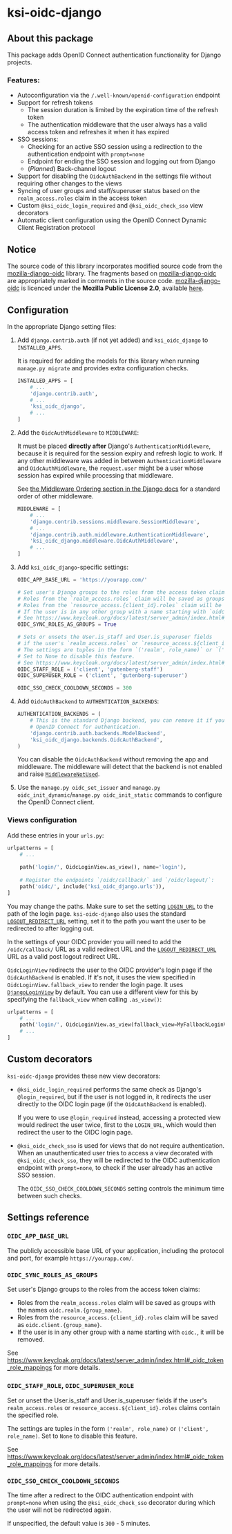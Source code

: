 # ksi-oidc-django

## About this package
This package adds OpenID Connect authentication functionality for Django projects.

### Features:
- Autoconfiguration via the `/.well-known/openid-configuration` endpoint
- Support for refresh tokens
    - The session duration is limited by the expiration time of the refresh token
    - The authentication middleware that the user always has a valid access token and refreshes it when it has expired
- SSO sessions:
  - Checking for an active SSO session using a redirection to the authentication endpoint with `prompt=none`
  - Endpoint for ending the SSO session and logging out from Django
  - (*Planned*) Back-channel logout
- Support for disabling the `OidcAuthBackend` in the settings file without requiring other changes to the views
- Syncing of user groups and staff/superuser status based on the `realm_access.roles` claim in the access token
- Custom `@ksi_oidc_login_required` and `@ksi_oidc_check_sso` view decorators
- Automatic client configuration using the OpenID Connect Dynamic Client Registration protocol

## Notice
The source code of this library incorporates modified source code from the [mozilla-django-oidc] library.
The fragments based on [mozilla-django-oidc] are appropriately marked in comments in the source code.
[mozilla-django-oidc] is licenced under the **Mozilla Public License 2.0**, available 
[here](https://github.com/mozilla/mozilla-django-oidc/blob/main/LICENSE).

[mozilla-django-oidc]: https://github.com/mozilla/mozilla-django-oidc

## Configuration
In the appropriate Django setting files:

1. Add `django.contrib.auth` (if not yet added) and `ksi_oidc_django` to `INSTALLED_APPS`.

    It is required for adding the models for this library when running `manage.py migrate`
    and provides extra configuration checks.
    ```python
    INSTALLED_APPS = [
        # ...
        'django.contrib.auth',
        # ...
        'ksi_oidc_django',
        # ...
    ]
    ```

2. Add the `OidcAuthMiddleware` to `MIDDLEWARE`:

    It must be placed __directly after__ Django's `AuthenticationMiddleware`, 
    because it is required for the session expiry and refresh logic to work.
    If any other middleware was added in between `AuthenticationMiddleware` and `OidcAuthMiddleware`,
    the `request.user` might be a user whose session has expired while processing that middleware.

    See [the Middleware Ordering section in the Django docs](https://docs.djangoproject.com/en/5.2/ref/middleware/#middleware-ordering)
    for a standard order of other middleware.
    ```python
    MIDDLEWARE = [
        # ...
        'django.contrib.sessions.middleware.SessionMiddleware',
        # ...
        'django.contrib.auth.middleware.AuthenticationMiddleware',
        'ksi_oidc_django.middleware.OidcAuthMiddleware',
        # ...
    ]
    ```

3. Add `ksi_oidc_django`-specific settings:
 
    ```python 
    OIDC_APP_BASE_URL = 'https://yourapp.com/'
   
    # Set user's Django groups to the roles from the access token claims.
    # Roles from the `realm_access.roles` claim will be saved as groups with the names `oidc.realm.{group_name}`.
    # Roles from the `resource_access.{client_id}.roles` claim will be saved as `oidc.client.{group_name}`.
    # If the user is in any other group with a name starting with `oidc.`, it will be removed.
    # See https://www.keycloak.org/docs/latest/server_admin/index.html#_oidc_token_role_mappings for more details.
    OIDC_SYNC_ROLES_AS_GROUPS = True
    
    # Sets or unsets the User.is_staff and User.is_superuser fields
    # if the user's `realm_access.roles` or `resource_access.${client_id}.roles` claims contain the specified role.
    # The settings are tuples in the form `('realm', role_name)` or `('client', role_name)`.
    # Set to None to disable this feature.
    # See https://www.keycloak.org/docs/latest/server_admin/index.html#_oidc_token_role_mappings for more details.
    OIDC_STAFF_ROLE = ('client', 'gutenberg-staff')
    OIDC_SUPERUSER_ROLE = ('client', 'gutenberg-superuser')
    
    OIDC_SSO_CHECK_COOLDOWN_SECONDS = 300
    ```

4. Add `OidcAuthBackend` to `AUTHENTICATION_BACKENDS`:
    
    ```python
    AUTHENTICATION_BACKENDS = (
        # This is the standard Django backend, you can remove it if you only use
        # OpenID Connect for authentication.
        'django.contrib.auth.backends.ModelBackend',
        'ksi_oidc_django.backends.OidcAuthBackend',
    )
    ```
   
    You can disable the `OidcAuthBackend` without removing the app and middleware.
    The middleware will detect that the backend is not enabled and raise [`MiddlewareNotUsed`].

5. Use the `manage.py oidc_set_issuer` and `manage.py oidc_init_dynamic`/`manage.py oidc_init_static` commands
    to configure the OpenID Connect client.

### Views configuration
Add these entries in your `urls.py`:
```python
urlpatterns = [
    # ...
    
    path('login/', OidcLoginView.as_view(), name='login'),
    
    # Register the endpoints `/oidc/callback/` and `/oidc/logout/`:
    path('oidc/', include('ksi_oidc_django.urls')),
]
```
You may change the paths. Make sure to set the setting [`LOGIN_URL`] to the path of the login page.
`ksi-oidc-django` also uses the standard [`LOGOUT_REDIRECT_URL`] setting, set it to the path
you want the user to be redirected to after logging out.

In the settings of your OIDC provider you will need to add the `/oidc/callback/` URL as a valid redirect URL
and the [`LOGOUT_REDIRECT_URL`] URL as a valid post logout redirect URL.

`OidcLoginView` redirects the user to the OIDC provider's login page if the `OidcAuthBackend` is enabled.
If it's not, it uses the view specified in `OidcLoginView.fallback_view` to render the login page.
It uses [`DjangoLoginView`] by default. You can use a different view for this by specifying the `fallback_view`
when calling `.as_view()`:

```python
urlpatterns = [
    # ...
    path('login/', OidcLoginView.as_view(fallback_view=MyFallbackLoginView.as_view()), name='login'),
    # ...
]
```

## Custom decorators
`ksi-oidc-django` provides these new view decorators:

- `@ksi_oidc_login_required` performs the same check as Django's `@login_required`,
    but if the user is not logged in, it redirects the user directly to the OIDC login page
    (if the `OidcAuthBackend` is enabled).
    
    If you were to use `@login_required` instead, accessing a protected view would redirect the user twice,
    first to the `LOGIN_URL`, which would then redirect the user to the OIDC login page.

- `@ksi_oidc_check_sso` is used for views that do not require authentication.
    When an unauthenticated user tries to access a view decorated with `@ksi_oidc_check_sso`,
    they will be redirected to the OIDC authentication endpoint with `prompt=none`,
    to check if the user already has an active SSO session.

    The `OIDC_SSO_CHECK_COOLDOWN_SECONDS` setting controls the minimum time between such checks.

## Settings reference
### `OIDC_APP_BASE_URL`
The publicly accessible base URL of your application, including the protocol and port,
for example `https://yourapp.com/`.

### `OIDC_SYNC_ROLES_AS_GROUPS`
Set user's Django groups to the roles from the access token claims:
- Roles from the `realm_access.roles` claim will be saved as groups with the names `oidc.realm.{group_name}`.
- Roles from the `resource_access.{client_id}.roles` claim will be saved as `oidc.client.{group_name}`.
- If the user is in any other group with a name starting with `oidc.`, it will be removed.

See https://www.keycloak.org/docs/latest/server_admin/index.html#_oidc_token_role_mappings for more details.

### `OIDC_STAFF_ROLE`, `OIDC_SUPERUSER_ROLE`
Set or unset the User.is_staff and User.is_superuser fields
if the user's `realm_access.roles` or `resource_access.${client_id}.roles` claims contain the specified role.

The settings are tuples in the form `('realm', role_name)` or `('client', role_name)`.
Set to `None` to disable this feature.

See https://www.keycloak.org/docs/latest/server_admin/index.html#_oidc_token_role_mappings for more details.

### `OIDC_SSO_CHECK_COOLDOWN_SECONDS`
The time after a redirect to the OIDC authentication endpoint with `prompt=none`
when using the `@ksi_oidc_check_sso` decorator during which the user will not be redirected again.

If unspecified, the default value is `300` - 5 minutes.

[`LOGIN_URL`]: https://docs.djangoproject.com/en/5.2/ref/settings/#login-url
[`LOGOUT_REDIRECT_URL`]: https://docs.djangoproject.com/en/5.2/ref/settings/#logout-redirect-url
[`MiddlewareNotUsed`]: https://docs.djangoproject.com/en/5.2/topics/http/middleware/#marking-middleware-as-unused.
[`DjangoLoginView`]: https://docs.djangoproject.com/en/5.2/topics/auth/default/#django.contrib.auth.views.LoginView
